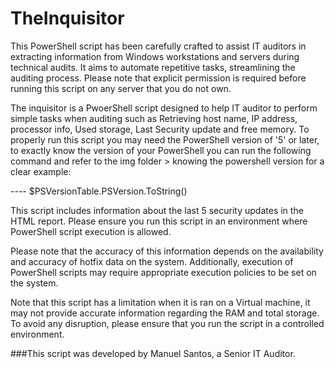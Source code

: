 # TheInquisitor
This PowerShell script has been carefully crafted to assist IT auditors in extracting information from Windows workstations and servers during technical audits. It aims to automate repetitive tasks, streamlining the auditing process. Please note that explicit permission is required before running this script on any server that you do not own.

The inquisitor is a PwoerShell script designed to help IT auditor to perform simple tasks when auditing such as Retrieving host name, IP address, processor info, Used storage, Last Security update and free memory.
To properly run this script you may need the PowerShell version of '5' or later, to exactly know the version of your PowerShell you can run the following command and refer to the img folder > knowing the powershell version for a clear example:

---- $PSVersionTable.PSVersion.ToString()

This script includes information about the last 5 security updates in the HTML report. Please ensure you run this script in an environment where PowerShell script execution is allowed.

Please note that the accuracy of this information depends on the availability and accuracy of hotfix data on the system. Additionally, execution of PowerShell scripts may require appropriate execution policies to be set on the system.

Note that this script has a limitation when it is ran on a Virtual machine, it may not provide accurate information regarding the RAM and total storage. 
To avoid any disruption, please ensure that you run the script in a controlled environment. 

 ###This script was developed by Manuel Santos, a Senior IT Auditor.
